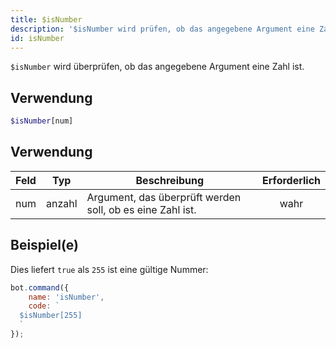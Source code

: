 ```yaml
---
title: $isNumber
description: '$isNumber wird prüfen, ob das angegebene Argument eine Zahl ist.'
id: isNumber
---
```


`$isNumber` wird überprüfen, ob das angegebene Argument eine Zahl ist.

## Verwendung

```php
$isNumber[num]
```

## Verwendung

| Feld | Typ    | Beschreibung                                              | Erforderlich |
| ---- | ------ | --------------------------------------------------------- |:------------:|
| num  | anzahl | Argument, das überprüft werden soll, ob es eine Zahl ist. |     wahr     |

## Beispiel(e)

Dies liefert `true` als `255` ist eine gültige Nummer:

```javascript
bot.command({
    name: 'isNumber',
    code: `
  $isNumber[255]
  `
});
```
